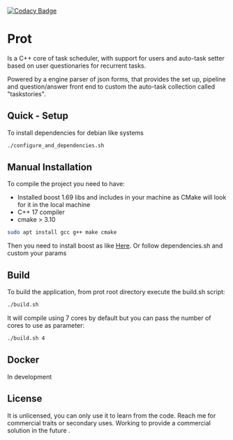 [![Codacy Badge](https://api.codacy.com/project/badge/Grade/2d4567f7bacd461aaec359bcb6e2c54c)](https://www.codacy.com/manual/carloscbl/prot?utm_source=github.com&amp;utm_medium=referral&amp;utm_content=carloscbl/prot&amp;utm_campaign=Badge_Grade)

# Prot
Is a C++ core of task scheduler, with support for users and auto-task setter based on user questionaries for recurrent tasks.

Powered by a engine parser of json forms, that provides the set up, pipeline and question/answer front end to custom the auto-task collection called "taskstories".

## Quick - Setup

To install dependencies for debian like systems

```bash
./configure_and_dependencies.sh
```
## Manual Installation

To compile the project you need to have:
  - Installed boost 1.69 libs and includes in your machine as CMake will look for it in the local machine
  - C++ 17 compiler
  - cmake > 3.10

```bash
sudo apt install gcc g++ make cmake
```
Then you need to install boost as like [Here](https://onethinglab.com/2019/01/30/how-to-install-latest-boost-library-on-ubuntu/).
Or follow dependencies.sh and custom your params

## Build

To build the application, from prot root directory execute the build.sh script:
```bash
./build.sh
```
It will compile using 7 cores by default but you can pass the number of cores to use as parameter:
```bash
./build.sh 4
```

## Docker

In development

## License
It is unlicensed, you can only use it to learn from the code. Reach me for commercial traits or secondary uses.
Working to provide a commercial solution in the future .
